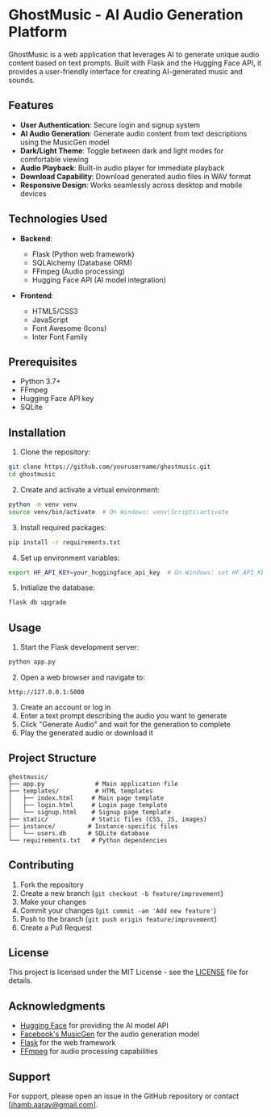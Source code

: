 # GhostMusic - AI Audio Generation Platform

GhostMusic is a web application that leverages AI to generate unique audio content based on text prompts. Built with Flask and the Hugging Face API, it provides a user-friendly interface for creating AI-generated music and sounds.

## Features

- **User Authentication**: Secure login and signup system
- **AI Audio Generation**: Generate audio content from text descriptions using the MusicGen model
- **Dark/Light Theme**: Toggle between dark and light modes for comfortable viewing
- **Audio Playback**: Built-in audio player for immediate playback
- **Download Capability**: Download generated audio files in WAV format
- **Responsive Design**: Works seamlessly across desktop and mobile devices

## Technologies Used

- **Backend**:
  - Flask (Python web framework)
  - SQLAlchemy (Database ORM)
  - FFmpeg (Audio processing)
  - Hugging Face API (AI model integration)

- **Frontend**:
  - HTML5/CSS3
  - JavaScript
  - Font Awesome (Icons)
  - Inter Font Family

## Prerequisites

- Python 3.7+
- FFmpeg
- Hugging Face API key
- SQLite

## Installation

1. Clone the repository:
```bash
git clone https://github.com/yourusername/ghostmusic.git
cd ghostmusic
```

2. Create and activate a virtual environment:
```bash
python -m venv venv
source venv/bin/activate  # On Windows: venv\Scripts\activate
```

3. Install required packages:
```bash
pip install -r requirements.txt
```

4. Set up environment variables:
```bash
export HF_API_KEY=your_huggingface_api_key  # On Windows: set HF_API_KEY=your_huggingface_api_key
```

5. Initialize the database:
```bash
flask db upgrade
```

## Usage

1. Start the Flask development server:
```bash
python app.py
```

2. Open a web browser and navigate to:
```
http://127.0.0.1:5000
```

3. Create an account or log in
4. Enter a text prompt describing the audio you want to generate
5. Click "Generate Audio" and wait for the generation to complete
6. Play the generated audio or download it

## Project Structure

```
ghostmusic/
├── app.py              # Main application file
├── templates/          # HTML templates
│   ├── index.html     # Main page template
│   ├── login.html     # Login page template
│   └── signup.html    # Signup page template
├── static/            # Static files (CSS, JS, images)
├── instance/         # Instance-specific files
│   └── users.db      # SQLite database
└── requirements.txt   # Python dependencies
```

## Contributing

1. Fork the repository
2. Create a new branch (`git checkout -b feature/improvement`)
3. Make your changes
4. Commit your changes (`git commit -am 'Add new feature'`)
5. Push to the branch (`git push origin feature/improvement`)
6. Create a Pull Request

## License

This project is licensed under the MIT License - see the [LICENSE](LICENSE) file for details.

## Acknowledgments

- [Hugging Face](https://huggingface.co/) for providing the AI model API
- [Facebook's MusicGen](https://huggingface.co/facebook/musicgen-small) for the audio generation model
- [Flask](https://flask.palletsprojects.com/) for the web framework
- [FFmpeg](https://ffmpeg.org/) for audio processing capabilities

## Support

For support, please open an issue in the GitHub repository or contact [jhamb.aarav@gmail.com].
```
